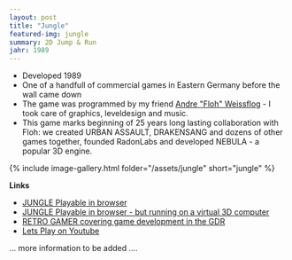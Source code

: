 ```yaml
---
layout: post
title: "Jungle"
featured-img: jungle
summary: 2D Jump & Run
jahr: 1989
---
```

* Developed 1989
* One of a handfull of commercial games in Eastern Germany before the wall came down
* The game was programmed by my friend [Andre "Floh" Weissflog](https://github.com/floooh) - I took care of graphics, leveldesign and music. 
* This game marks beginning of  25 years long lasting collaboration with Floh: we created URBAN ASSAULT, DRAKENSANG and dozens of other games together, founded RadonLabs and developed NEBULA - a popular 3D engine.


{% include image-gallery.html folder="/assets/jungle" short="jungle" %}


**Links**
* [JUNGLE Playable in browser](https://floooh.github.io/tiny8bit/kc853.html?mod=m022&file=kc85/jungle.kcc)
* [JUNGLE Playable in browser - but running on a virtual 3D computer](http://floooh.github.io/oryol-samples/wasm/KC85-3.html)
* [RETRO GAMER covering game development in the GDR](https://download.e-bookshelf.de/download/0002/7785/16/L-G-0002778516-0013341843.pdf)
* [Lets Play on Youtube](https://www.youtube.com/watch?v=52v_ahGC9jM)




... more information to be added ....
